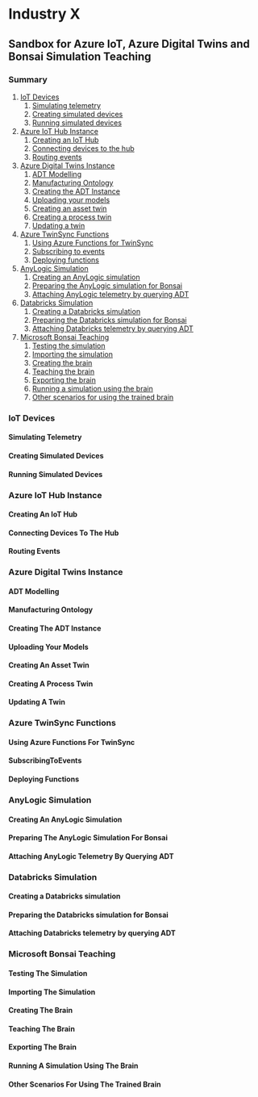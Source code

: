 # Industry X #
## Sandbox for Azure IoT, Azure Digital Twins and Bonsai Simulation Teaching ##
### Summary ###
1. [IoT Devices](#IoTDevices)
	1. [Simulating telemetry](#SimulatingTelemetry)
	2. [Creating simulated devices](#CreatingSimulatedDevices)
	3. [Running simulated devices](#RunningSimulatedDevices)
2. [Azure IoT Hub Instance](#AzureIoTHubInstance)
	1. [Creating an IoT Hub](#CreatingAnIoTHub)
	3. [Connecting devices to the hub](#ConnectingDevicesToTheHub)
	4. [Routing events](#RoutingEvents)
3. [Azure Digital Twins Instance](#AzureDigitalTwinsInstance)
	1. [ADT Modelling](#ADTModelling)
	2. [Manufacturing Ontology](#ManufacturingOntology)
	3. [Creating the ADT Instance](#CreatingTheADTInstance)
	4. [Uploading your models](#UploadingYourModels)
	5. [Creating an asset twin](#CreatingAnAssetTwin)
	6. [Creating a process twin](#CreatingAProcessTwin)
	7. [Updating a twin](#UpdatingATwin)
4. [Azure TwinSync Functions](#AzureTwinSyncFunctions)
	1. [Using Azure Functions for TwinSync](#UsingAzureFunctionsForTwinSync)
	2. [Subscribing to events](#SubscribingToEvents)
	3. [Deploying functions](#DeployingFunctions)
5. [AnyLogic Simulation](#AnyLogicSimulation)
	1. [Creating an AnyLogic simulation](#CreatingAnAnyLogicSimulation)
	2. [Preparing the AnyLogic simulation for Bonsai](#PreparingTheAnyLogicSimulationForBonsai)
	3. [Attaching AnyLogic telemetry by querying ADT](#AttachingAnyLogicTelemetryByQueryingADT)
6. [Databricks Simulation](#DatabricksSimulation)
	1. [Creating a Databricks simulation](#CreatingADatabricksSimulation)
	2. [Preparing the Databricks simulation for Bonsai](#PreparingTheDatabricksSimulationForBonsai)
	2. [Attaching Databricks telemetry by querying ADT](#AttachingDatabricksTelemetryByQueryingADT)
7. [Microsoft Bonsai Teaching](#MicrosoftBonsaiTeaching)
	1. [Testing the simulation](#TestingTheSimulation)
	2. [Importing the simulation](#ImportingTheSimulation)
	3. [Creating the brain](#CreatingTheBrain)
	4. [Teaching the brain](#TeachingTheBrain)
	5. [Exporting the brain](#ExportingTheBrain)
	6. [Running a simulation using the brain](#RunningASimulationUsingTheBrain)
	7. [Other scenarios for using the trained brain](#OtherScenariosForUsingTheTrainedBrain)

<h3 id="IoTDevices">IoT Devices</h3>
<h4 id="SimulatingTelemetry">Simulating Telemetry</h4>
<h4 id="CreatingSimulatedDevices">Creating Simulated Devices</h4>
<h4 id="RunningSimulatedDevices">Running Simulated Devices</h4>
<h3 id="AzureIoTHubInstance">Azure IoT Hub Instance</h3>
<h4 id="CreatingAnIoTHub">Creating An IoT Hub</h4>
<h4 id="ConnectingDevicesToTheHub">Connecting Devices To The Hub</h4> 
<h4 id="RoutingEvents">Routing Events</h4>
<h3 id="AzureDigitalTwinsInstance">Azure Digital Twins Instance</h3>
<h4 id="ADTModelling">ADT Modelling</h4>
<h4 id="ManufacturingOntology">Manufacturing Ontology</h4>
<h4 id="CreatingTheADTInstance">Creating The ADT Instance</h4>
<h4 id="UploadingYourModels">Uploading Your Models</h4>
<h4 id="CreatingAnAssetTwin">Creating An Asset Twin</h4>
<h4 id="CreatingAProcessTwin">Creating A Process Twin</h4>
<h4 id="UpdatingATwin">Updating A Twin</h4>
<h3 id="AzureTwinSyncFunctions">Azure TwinSync Functions</h3>
<h4 id="UsingAzureFunctionsForTwinSync">Using Azure Functions For TwinSync</h4>
<h4 id="SubscribingToEvents">SubscribingToEvents</h4>
<h4 id="DeployingFunctions">Deploying Functions</h4>
<h3 id="AnyLogicSimulation">AnyLogic Simulation</h3>
<h4 id="CreatingAnAnyLogicSimulation">Creating An AnyLogic Simulation</h4>
<h4 id="PreparingTheAnyLogicSimulationForBonsai">Preparing The AnyLogic Simulation For Bonsai</h4>
<h4 id="AttachingAnyLogicTelemetryByQueryingADT">Attaching AnyLogic Telemetry By Querying ADT</h4>
<h3 id="DatabricksSimulation">Databricks Simulation</h3>
<h4 id="CreatingADatabricksSimulation">Creating a Databricks simulation</h4>
<h4 id="PreparingTheDatabricksSimulationForBonsai">Preparing the Databricks simulation for Bonsai</h4>
<h4 id="AttachingDatabricksTelemetryByQueryingADT">Attaching Databricks telemetry by querying ADT</h4>
<h3 id="MicrosoftBonsaiTeaching">Microsoft Bonsai Teaching</h3>
<h4 id="TestingTheSimulation">Testing The Simulation</h4>
<h4 id="ImportingTheSimulation">Importing The Simulation</h4>
<h4 id="CreatingTheBrain">Creating The Brain</h4>
<h4 id="TeachingTheBrain">Teaching The Brain</h4>
<h4 id="ExportingTheBrain">Exporting The Brain</h4>
<h4 id="RunningASimulationUsingTheBrain">Running A Simulation Using The Brain</h4>
<h4 id="OtherScenariosForUsingTheTrainedBrain">Other Scenarios For Using The Trained Brain</h4>
